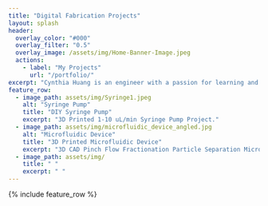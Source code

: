 ```yaml
---
title: "Digital Fabrication Projects"
layout: splash
header:
  overlay_color: "#000"
  overlay_filter: "0.5"
  overlay_image: /assets/img/Home-Banner-Image.jpeg
  actions:
    - label: "My Projects"
      url: "/portfolio/"
excerpt: "Cynthia Huang is an engineer with a passion for learning and the open-source community. Her journey in digital fabrication and projects of the field are documented through this website."
feature_row:
  - image_path: assets/img/Syringe1.jpeg
    alt: "Syringe Pump"
    title: "DIY Syringe Pump"
    excerpt: "3D Printed 1-10 uL/min Syringe Pump Project."
  - image_path: assets/img/microfluidic_device_angled.jpg
    alt: "Microfluidic Device"
    title: "3D Printed Microfluidic Device"
    excerpt: "3D CAD Pinch Flow Fractionation Particle Separation Microfluidic Device"
  - image_path: assets/img/ 
    title: " "
    excerpt: " "
---
```


{% include feature_row %}

